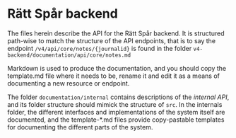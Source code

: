 # Rätt Spår backend
The files herein describe the API for the Rätt Spår backend. It is structured path-wise to match the structure of the API endpoints,
that is to say the endpoint `/v4/api/core/notes/{journalid}` is found in the folder `v4-backend/documentation/api/core/notes.md`

Markdown is used to produce the documentation, and you should copy the template.md file where it needs to be, rename it and edit it as a means of documenting a new resource or endpoint.

The folder `documentation/internal` contains descriptions of the _internal API_, and its folder structure should mimick the structure of `src`. In the internals folder, the different interfaces and implementations of the system itself are documented, and the template-*.md files provide copy-pastable templates for documenting the different parts of the system.